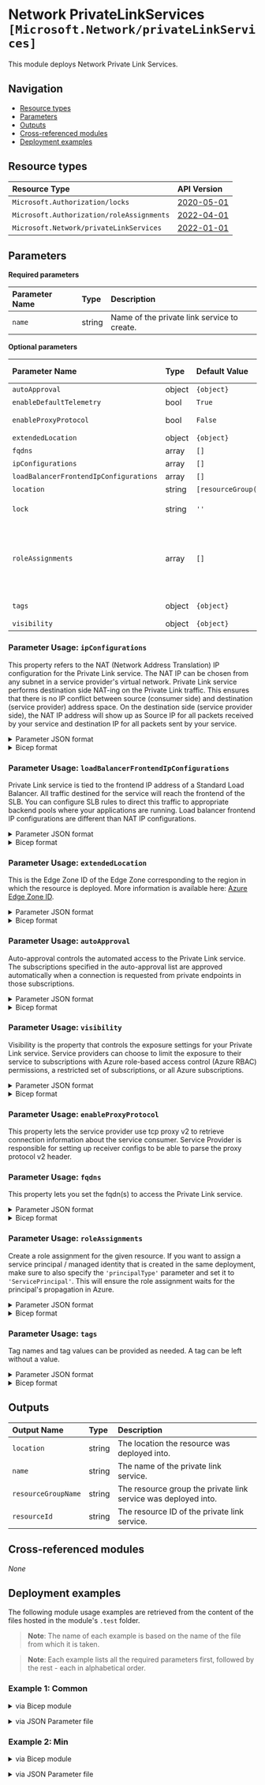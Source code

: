 # Network PrivateLinkServices `[Microsoft.Network/privateLinkServices]`

This module deploys Network Private Link Services.

## Navigation

- [Resource types](#Resource-types)
- [Parameters](#Parameters)
- [Outputs](#Outputs)
- [Cross-referenced modules](#Cross-referenced-modules)
- [Deployment examples](#Deployment-examples)

## Resource types

| Resource Type | API Version |
| :-- | :-- |
| `Microsoft.Authorization/locks` | [2020-05-01](https://learn.microsoft.com/en-us/azure/templates/Microsoft.Authorization/2020-05-01/locks) |
| `Microsoft.Authorization/roleAssignments` | [2022-04-01](https://learn.microsoft.com/en-us/azure/templates/Microsoft.Authorization/2022-04-01/roleAssignments) |
| `Microsoft.Network/privateLinkServices` | [2022-01-01](https://learn.microsoft.com/en-us/azure/templates/Microsoft.Network/2022-01-01/privateLinkServices) |

## Parameters

**Required parameters**

| Parameter Name | Type | Description |
| :-- | :-- | :-- |
| `name` | string | Name of the private link service to create. |

**Optional parameters**

| Parameter Name | Type | Default Value | Allowed Values | Description |
| :-- | :-- | :-- | :-- | :-- |
| `autoApproval` | object | `{object}` |  | The auto-approval list of the private link service. |
| `enableDefaultTelemetry` | bool | `True` |  | Enable telemetry via a Globally Unique Identifier (GUID). |
| `enableProxyProtocol` | bool | `False` |  | Whether the private link service is enabled for proxy protocol or not. |
| `extendedLocation` | object | `{object}` |  | The extended location of the load balancer. |
| `fqdns` | array | `[]` |  | The list of Fqdn. |
| `ipConfigurations` | array | `[]` |  | An array of private link service IP configurations. |
| `loadBalancerFrontendIpConfigurations` | array | `[]` |  | An array of references to the load balancer IP configurations. |
| `location` | string | `[resourceGroup().location]` |  | Location for all Resources. |
| `lock` | string | `''` | `['', CanNotDelete, ReadOnly]` | Specify the type of lock. |
| `roleAssignments` | array | `[]` |  | Array of role assignment objects that contain the 'roleDefinitionIdOrName' and 'principalId' to define RBAC role assignments on this resource. In the roleDefinitionIdOrName attribute, you can provide either the display name of the role definition, or its fully qualified ID in the following format: '/providers/Microsoft.Authorization/roleDefinitions/c2f4ef07-c644-48eb-af81-4b1b4947fb11'. |
| `tags` | object | `{object}` |  | Tags to be applied on all resources/resource groups in this deployment. |
| `visibility` | object | `{object}` |  | The visibility list of the private link service. |


### Parameter Usage: `ipConfigurations`

This property refers to the NAT (Network Address Translation) IP configuration for the Private Link service. The NAT IP can be chosen from any subnet in a service provider's virtual network. Private Link service performs destination side NAT-ing on the Private Link traffic. This ensures that there is no IP conflict between source (consumer side) and destination (service provider) address space. On the destination side (service provider side), the NAT IP address will show up as Source IP for all packets received by your service and destination IP for all packets sent by your service.

<details>

<summary>Parameter JSON format</summary>

```json
"ipConfigurations": {
  "value": [
    // Example showing only mandatory fields
    {
      "name": "minpls01", // Name of the IP configuration
      "properties": {
        "subnet": {
          "id": "/subscriptions/<<subscriptionId>>/resourceGroups/validation-rg/providers/Microsoft.Network/virtualNetworks/adp-<<namePrefix>>-az-vnet-x-001/subnets/<<namePrefix>>-az-subnet-x-001" // The subnet selected here will be used by the Private Link Service to pick up the NAT IP
        }
      }
    },
    // Example showing commonly used fields
    {
      "name": "pls01", // Name of the IP configuration
      "properties": {
        "primary": false, // Whether the ip configuration is primary or not
        "privateIPAddressVersion": "IPv4", // Whether the specific IP configuration is IPv4 or IPv6. Default is IPv4
        "privateIPAllocationMethod": "Static", // The private IP address allocation method
        "privateIPAddress": "10.0.1.10", // If "privateIPAllocationMethod" is set to "Static" then this needs to be supplied
        "subnet": {
          "id": "/subscriptions/<<subscriptionId>>/resourceGroups/validation-rg/providers/Microsoft.Network/virtualNetworks/adp-<<namePrefix>>-az-vnet-x-001/subnets/<<namePrefix>>-az-subnet-x-001" // The subnet selected here will be used by the Private Link Service to pick up the NAT IP
        }
      }
    }
  ]
}
```

</details>

<details>

<summary>Bicep format</summary>

```bicep
ipConfigurations: [
  // Example showing only mandatory fields
  {
    name: 'minpls01' // Name of the IP configuration
    properties: {
      subnet: {
        id: '/subscriptions/<<subscriptionId>>/resourceGroups/validation-rg/providers/Microsoft.Network/virtualNetworks/adp-<<namePrefix>>-az-vnet-x-001/subnets/<<namePrefix>>-az-subnet-x-001' // The subnet selected here will be used by the Private Link Service to pick up the NAT IP
      }
    }
  }
  // Example showing commonly used fields
  {
    name: 'pls01' // Name of the IP configuration
    properties: {
      primary: false // Whether the ip configuration is primary or not
      privateIPAddressVersion: 'IPv4' // Whether the specific IP configuration is IPv4 or IPv6. Default is IPv4
      privateIPAllocationMethod: 'Static' // Whether the specific IP configuration is IPv4 or IPv6. Default is IPv4
      privateIPAddress: '10.0.1.10' // If "privateIPAllocationMethod" is set to "Static" then this needs to be supplied
      subnet: {
        id: '/subscriptions/<<subscriptionId>>/resourceGroups/validation-rg/providers/Microsoft.Network/virtualNetworks/adp-<<namePrefix>>-az-vnet-x-001/subnets/<<namePrefix>>-az-subnet-x-001' // The subnet selected here will be used by the Private Link Service to pick up the NAT IP
      }
    }
  }
]
```

</details>
<p>

### Parameter Usage: `loadBalancerFrontendIpConfigurations`

Private Link service is tied to the frontend IP address of a Standard Load Balancer. All traffic destined for the service will reach the frontend of the SLB. You can configure SLB rules to direct this traffic to appropriate backend pools where your applications are running. Load balancer frontend IP configurations are different than NAT IP configurations.

<details>

<summary>Parameter JSON format</summary>

```json
"loadBalancerFrontendIpConfigurations": {
  "value": [
    // Example showing reference to the font end IP configuration of the load balancer
    {
      "id": "/subscriptions/<<subscriptionId>>/resourceGroups/validation-rg/providers/Microsoft.Network/loadBalancers/adp-<<namePrefix>>-az-lb-internal-001/frontendIPConfigurations/privateIPConfig1"
    }
  ]
}
```

</details>

<details>

<summary>Bicep format</summary>

```bicep
loadBalancerFrontendIpConfigurations: [
  // Example showing reference to the font end IP configuration of the load balancer
  {
    id: '/subscriptions/<<subscriptionId>>/resourceGroups/validation-rg/providers/Microsoft.Network/loadBalancers/adp-<<namePrefix>>-az-lb-internal-001/frontendIPConfigurations/privateIPConfig1'
  }
]
```

</details>
<p>

### Parameter Usage: `extendedLocation`

This is the Edge Zone ID of the Edge Zone corresponding to the region in which the resource is deployed. More information is available here: [Azure Edge Zone ID](https://learn.microsoft.com/en-us/azure/public-multi-access-edge-compute-mec/key-concepts#azure-edge-zone-id).

<details>

<summary>Parameter JSON format</summary>

```json
"extendedLocation": {
  // Example showing usage of the extendedLocation param
  "value": {
    "name": "attatlanta1", // Edge Zone ID for the parent East US 2 region is "attatlanta1"
    "type": "EdgeZone" // Fixed value
  }
}
```

</details>

<details>

<summary>Bicep format</summary>

```bicep
extendedLocation: {
  // Example showing usage of the extendedLocation param
  name: 'attdallas1' // Edge Zone ID for the parent South Central US region is "attdallas1".
  type: 'EdgeZone' // Fixed value
}
```

</details>
<p>

### Parameter Usage: `autoApproval`

Auto-approval controls the automated access to the Private Link service. The subscriptions specified in the auto-approval list are approved automatically when a connection is requested from private endpoints in those subscriptions.

<details>

<summary>Parameter JSON format</summary>

```json
// Example to auto-approve for all the subscriptions present under the "visibility" param
"autoApproval": {
  "value": [
    "*"
  ]
}

// Example to auto-approve a specific set of subscriptions. This should always be a subset of the subscriptions provided under the "visibility" param
"autoApproval": {
  "value": [
    "12345678-1234-1234-1234-123456781234", // Subscription 1
    "87654321-1234-1234-1234-123456781234" // Subscription 2
  ]
}
```

</details>

<details>

<summary>Bicep format</summary>

```bicep
// Example to auto-approve for all the subscriptions present under the "visibility" param
autoApproval: [
  "*"
]

// Example to auto-approve a specific set of subscriptions. This should always be a subset of the subscriptions provided under "visibility"
autoApproval: [
  '12345678-1234-1234-1234-123456781234' // Subscription 1
  '87654321-1234-1234-1234-123456781234' // Subscription 2
]
```

</details>
<p>

### Parameter Usage: `visibility`

Visibility is the property that controls the exposure settings for your Private Link service. Service providers can choose to limit the exposure to their service to subscriptions with Azure role-based access control (Azure RBAC) permissions, a restricted set of subscriptions, or all Azure subscriptions.

<details>

<summary>Parameter JSON format</summary>

```json
"visibility": {
  "value"
  // Example showing usage of visibility param
  "subscriptions": [
    "12345678-1234-1234-1234-123456781234", // Subscription 1
    "87654321-1234-1234-1234-123456781234", // Subscription 2
    "12341234-1234-1234-1234-123456781234" // Subscription 3
  ]
}
```

</details>

<details>

<summary>Bicep format</summary>

```bicep
visibility: {
  subscriptions: [
    '12345678-1234-1234-1234-123456781234' // Subscription 1
    '87654321-1234-1234-1234-123456781234' // Subscription 2
    '12341234-1234-1234-1234-123456781234' // Subscription 3
  ]
}
```

</details>
<p>

### Parameter Usage: `enableProxyProtocol`

This property lets the service provider use tcp proxy v2 to retrieve connection information about the service consumer. Service Provider is responsible for setting up receiver configs to be able to parse the proxy protocol v2 header.

### Parameter Usage: `fqdns`

This property lets you set the fqdn(s) to access the Private Link service.
<details>

<summary>Parameter JSON format</summary>

```json
"fqdns": {
  // Example to set FQDNs for the Private Link service
  "value": [
    "pls01.azure.privatelinkservice", // FQDN 1
    "pls01-duplicate.azure.privatelinkserivce" // FQDN 2
  ]
}
```

</details>

<details>

<summary>Bicep format</summary>

```bicep
fqdns: [
  // Example to set FQDNs for the Private Link service
  'pls01.azure.privatelinkservice'
  'pls01-duplicate.azure.privatelinkservice'
]
```

</details>
<p>

### Parameter Usage: `roleAssignments`

Create a role assignment for the given resource. If you want to assign a service principal / managed identity that is created in the same deployment, make sure to also specify the `'principalType'` parameter and set it to `'ServicePrincipal'`. This will ensure the role assignment waits for the principal's propagation in Azure.

<details>

<summary>Parameter JSON format</summary>

```json
"roleAssignments": {
    "value": [
        {
            "roleDefinitionIdOrName": "Reader",
            "description": "Reader Role Assignment",
            "principalIds": [
                "12345678-1234-1234-1234-123456789012", // object 1
                "78945612-1234-1234-1234-123456789012" // object 2
            ]
        },
        {
            "roleDefinitionIdOrName": "/providers/Microsoft.Authorization/roleDefinitions/c2f4ef07-c644-48eb-af81-4b1b4947fb11",
            "principalIds": [
                "12345678-1234-1234-1234-123456789012" // object 1
            ],
            "principalType": "ServicePrincipal"
        }
    ]
}
```

</details>

<details>

<summary>Bicep format</summary>

```bicep
roleAssignments: [
    {
        roleDefinitionIdOrName: 'Reader'
        description: 'Reader Role Assignment'
        principalIds: [
            '12345678-1234-1234-1234-123456789012' // object 1
            '78945612-1234-1234-1234-123456789012' // object 2
        ]
    }
    {
        roleDefinitionIdOrName: '/providers/Microsoft.Authorization/roleDefinitions/c2f4ef07-c644-48eb-af81-4b1b4947fb11'
        principalIds: [
            '12345678-1234-1234-1234-123456789012' // object 1
        ]
        principalType: 'ServicePrincipal'
    }
]
```

</details>
<p>

### Parameter Usage: `tags`

Tag names and tag values can be provided as needed. A tag can be left without a value.

<details>

<summary>Parameter JSON format</summary>

```json
"tags": {
    "value": {
        "Environment": "Non-Prod",
        "Contact": "test.user@testcompany.com",
        "PurchaseOrder": "1234",
        "CostCenter": "7890",
        "ServiceName": "DeploymentValidation",
        "Role": "DeploymentValidation"
    }
}
```

</details>

<details>

<summary>Bicep format</summary>

```bicep
tags: {
    Environment: 'Non-Prod'
    Contact: 'test.user@testcompany.com'
    PurchaseOrder: '1234'
    CostCenter: '7890'
    ServiceName: 'DeploymentValidation'
    Role: 'DeploymentValidation'
}
```

</details>
<p>

## Outputs

| Output Name | Type | Description |
| :-- | :-- | :-- |
| `location` | string | The location the resource was deployed into. |
| `name` | string | The name of the private link service. |
| `resourceGroupName` | string | The resource group the private link service was deployed into. |
| `resourceId` | string | The resource ID of the private link service. |

## Cross-referenced modules

_None_

## Deployment examples

The following module usage examples are retrieved from the content of the files hosted in the module's `.test` folder.
   >**Note**: The name of each example is based on the name of the file from which it is taken.

   >**Note**: Each example lists all the required parameters first, followed by the rest - each in alphabetical order.

<h3>Example 1: Common</h3>

<details>

<summary>via Bicep module</summary>

```bicep
module privateLinkServices './Microsoft.Network/privateLinkServices/deploy.bicep' = {
  name: '${uniqueString(deployment().name, location)}-test-nplscom'
  params: {
    // Required parameters
    name: '<<namePrefix>>nplscom001'
    // Non-required parameters
    autoApproval: {
      subscriptions: [
        '*'
      ]
    }
    enableDefaultTelemetry: '<enableDefaultTelemetry>'
    enableProxyProtocol: true
    fqdns: [
      'nplscom.plsfqdn01.azure.privatelinkservice'
      'nplscom.plsfqdn02.azure.privatelinkservice'
    ]
    ipConfigurations: [
      {
        name: 'nplscom01'
        properties: {
          primary: true
          privateIPAllocationMethod: 'Dynamic'
          subnet: {
            id: '<id>'
          }
        }
      }
    ]
    loadBalancerFrontendIpConfigurations: [
      {
        id: '<id>'
      }
    ]
    lock: 'CanNotDelete'
    roleAssignments: [
      {
        principalIds: [
          '<managedIdentityPrincipalId>'
        ]
        roleDefinitionIdOrName: 'Reader'
      }
    ]
    visibility: {
      subscriptions: [
        '<subscriptionId>'
      ]
    }
  }
}
```

</details>
<p>

<details>

<summary>via JSON Parameter file</summary>

```json
{
  "$schema": "https://schema.management.azure.com/schemas/2019-04-01/deploymentParameters.json#",
  "contentVersion": "1.0.0.0",
  "parameters": {
    // Required parameters
    "name": {
      "value": "<<namePrefix>>nplscom001"
    },
    // Non-required parameters
    "autoApproval": {
      "value": {
        "subscriptions": [
          "*"
        ]
      }
    },
    "enableDefaultTelemetry": {
      "value": "<enableDefaultTelemetry>"
    },
    "enableProxyProtocol": {
      "value": true
    },
    "fqdns": {
      "value": [
        "nplscom.plsfqdn01.azure.privatelinkservice",
        "nplscom.plsfqdn02.azure.privatelinkservice"
      ]
    },
    "ipConfigurations": {
      "value": [
        {
          "name": "nplscom01",
          "properties": {
            "primary": true,
            "privateIPAllocationMethod": "Dynamic",
            "subnet": {
              "id": "<id>"
            }
          }
        }
      ]
    },
    "loadBalancerFrontendIpConfigurations": {
      "value": [
        {
          "id": "<id>"
        }
      ]
    },
    "lock": {
      "value": "CanNotDelete"
    },
    "roleAssignments": {
      "value": [
        {
          "principalIds": [
            "<managedIdentityPrincipalId>"
          ],
          "roleDefinitionIdOrName": "Reader"
        }
      ]
    },
    "visibility": {
      "value": {
        "subscriptions": [
          "<subscriptionId>"
        ]
      }
    }
  }
}
```

</details>
<p>

<h3>Example 2: Min</h3>

<details>

<summary>via Bicep module</summary>

```bicep
module privateLinkServices './Microsoft.Network/privateLinkServices/deploy.bicep' = {
  name: '${uniqueString(deployment().name, location)}-test-nplsmin'
  params: {
    // Required parameters
    name: '<<namePrefix>>nplsmin001'
    // Non-required parameters
    enableDefaultTelemetry: '<enableDefaultTelemetry>'
    ipConfigurations: [
      {
        name: 'nplsmin01'
        properties: {
          subnet: {
            id: '<id>'
          }
        }
      }
    ]
    loadBalancerFrontendIpConfigurations: [
      {
        id: '<id>'
      }
    ]
  }
}
```

</details>
<p>

<details>

<summary>via JSON Parameter file</summary>

```json
{
  "$schema": "https://schema.management.azure.com/schemas/2019-04-01/deploymentParameters.json#",
  "contentVersion": "1.0.0.0",
  "parameters": {
    // Required parameters
    "name": {
      "value": "<<namePrefix>>nplsmin001"
    },
    // Non-required parameters
    "enableDefaultTelemetry": {
      "value": "<enableDefaultTelemetry>"
    },
    "ipConfigurations": {
      "value": [
        {
          "name": "nplsmin01",
          "properties": {
            "subnet": {
              "id": "<id>"
            }
          }
        }
      ]
    },
    "loadBalancerFrontendIpConfigurations": {
      "value": [
        {
          "id": "<id>"
        }
      ]
    }
  }
}
```

</details>
<p>

